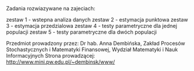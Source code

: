 Zadania rozwiazywane na zajeciach:

zestaw 1 - wstepna analiza danych
zestaw 2 - estymacja punktowa
zestaw 3 - estymacja przedzialowa
zestaw 4 - testy parametryczne dla jednej populacji
zestaw 5 - testy parametryczne dla dwóch populacji


Przedmiot prowadzony przez: Dr hab. Anna Dembińska, Zakład Procesów Stochastycznych i Matematyki Finansowej, Wydział Matematyki i Nauk Informacyjnych
Strona prowadzącej: http://www.mini.pw.edu.pl/~dembinsk/www/
